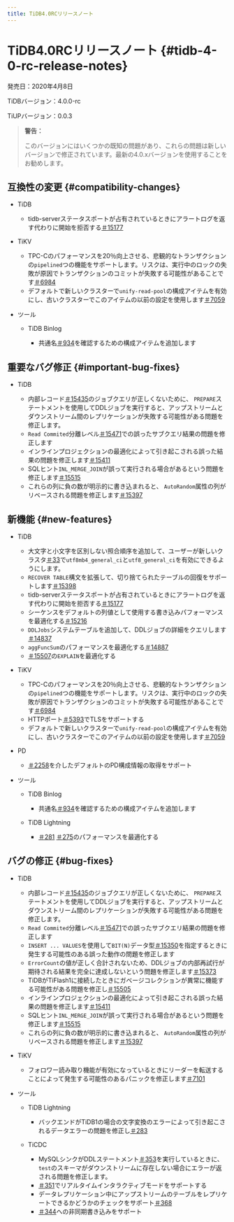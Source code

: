 ```yaml
---
title: TiDB4.0RCリリースノート
---
```


# TiDB4.0RCリリースノート {#tidb-4-0-rc-release-notes}

発売日：2020年4月8日

TiDBバージョン：4.0.0-rc

TiUPバージョン：0.0.3

> **警告：**
>
> このバージョンにはいくつかの既知の問題があり、これらの問題は新しいバージョンで修正されています。最新の4.0.xバージョンを使用することをお勧めします。

## 互換性の変更 {#compatibility-changes}

-   TiDB

    -   tidb-serverステータスポートが占有されているときにアラートログを返す代わりに開始を拒否する[＃15177](https://github.com/pingcap/tidb/pull/15177)

-   TiKV

    -   TPC-Cのパフォーマンスを20％向上させる、悲観的なトランザクションの`pipelined`つの機能をサポートします。リスクは、実行中のロックの失敗が原因でトランザクションのコミットが失敗する可能性があることです[＃6984](https://github.com/tikv/tikv/pull/6984)
    -   デフォルトで新しいクラスターで`unify-read-pool`の構成アイテムを有効にし、古いクラスターでこのアイテムの以前の設定を使用します[＃7059](https://github.com/tikv/tikv/pull/7059)

-   ツール

    -   TiDB Binlog

        -   共通名[＃934](https://github.com/pingcap/tidb-binlog/pull/934)を確認するための構成アイテムを追加します

## 重要なバグ修正 {#important-bug-fixes}

-   TiDB

    -   内部レコード[＃15435](https://github.com/pingcap/tidb/pull/15435)のジョブクエリが正しくないために、 `PREPARE`ステートメントを使用してDDLジョブを実行すると、アップストリームとダウンストリーム間のレプリケーションが失敗する可能性がある問題を修正します。
    -   `Read Commited`分離レベル[＃15471](https://github.com/pingcap/tidb/pull/15471)での誤ったサブクエリ結果の問題を修正します
    -   インラインプロジェクションの最適化によって引き起こされる誤った結果の問題を修正します[＃15411](https://github.com/pingcap/tidb/pull/15411)
    -   SQLヒント`INL_MERGE_JOIN`が誤って実行される場合があるという問題を修正します[＃15515](https://github.com/pingcap/tidb/pull/15515)
    -   これらの列に負の数が明示的に書き込まれると、 `AutoRandom`属性の列がリベースされる問題を修正します[＃15397](https://github.com/pingcap/tidb/pull/15397)

## 新機能 {#new-features}

-   TiDB

    -   大文字と小文字を区別しない照合順序を追加して、ユーザーが新しいクラスタ[＃33](https://github.com/pingcap/tidb/projects/33)で`utf8mb4_general_ci`と`utf8_general_ci`を有効にできるようにします。
    -   `RECOVER TABLE`構文を拡張して、切り捨てられたテーブルの回復をサポートします[＃15398](https://github.com/pingcap/tidb/pull/15398)
    -   tidb-serverステータスポートが占有されているときにアラートログを返す代わりに開始を拒否する[＃15177](https://github.com/pingcap/tidb/pull/15177)
    -   シーケンスをデフォルトの列値として使用する書き込みパフォーマンスを最適化する[＃15216](https://github.com/pingcap/tidb/pull/15216)
    -   `DDLJobs`システムテーブルを追加して、DDLジョブの詳細をクエリします[＃14837](https://github.com/pingcap/tidb/pull/14837)
    -   `aggFuncSum`のパフォーマンスを最適化する[＃14887](https://github.com/pingcap/tidb/pull/14887)
    -   [＃15507](https://github.com/pingcap/tidb/pull/15507)の`EXPLAIN`を最適化する

-   TiKV

    -   TPC-Cのパフォーマンスを20％向上させる、悲観的なトランザクションの`pipelined`つの機能をサポートします。リスクは、実行中のロックの失敗が原因でトランザクションのコミットが失敗する可能性があることです[＃6984](https://github.com/tikv/tikv/pull/6984)
    -   HTTPポート[＃5393](https://github.com/tikv/tikv/pull/5393)でTLSをサポートする
    -   デフォルトで新しいクラスターで`unify-read-pool`の構成アイテムを有効にし、古いクラスターでこのアイテムの以前の設定を使用します[＃7059](https://github.com/tikv/tikv/pull/7059)

-   PD

    -   [＃2258](https://github.com/pingcap/pd/pull/2258)を介したデフォルトのPD構成情報の取得をサポート

-   ツール

    -   TiDB Binlog

        -   共通名[＃934](https://github.com/pingcap/tidb-binlog/pull/934)を確認するための構成アイテムを追加します

    -   TiDB Lightning

        -   [＃281](https://github.com/pingcap/tidb-lightning/pull/281) [＃275](https://github.com/pingcap/tidb-lightning/pull/275)のパフォーマンスを最適化する

## バグの修正 {#bug-fixes}

-   TiDB

    -   内部レコード[＃15435](https://github.com/pingcap/tidb/pull/15435)のジョブクエリが正しくないために、 `PREPARE`ステートメントを使用してDDLジョブを実行すると、アップストリームとダウンストリーム間のレプリケーションが失敗する可能性がある問題を修正します。
    -   `Read Commited`分離レベル[＃15471](https://github.com/pingcap/tidb/pull/15471)での誤ったサブクエリ結果の問題を修正します
    -   `INSERT ... VALUES`を使用して`BIT(N)`データ型[＃15350](https://github.com/pingcap/tidb/pull/15350)を指定するときに発生する可能性のある誤った動作の問題を修正します
    -   `ErrorCount`の値が正しく合計されないため、DDLジョブの内部再試行が期待される結果を完全に達成しないという問題を修正します[＃15373](https://github.com/pingcap/tidb/pull/15373)
    -   TiDBがTiFlash1に接続したときにガベージコレクションが異常に機能する可能性がある問題を修正し[＃15505](https://github.com/pingcap/tidb/pull/15505)
    -   インラインプロジェクションの最適化によって引き起こされる誤った結果の問題を修正します[＃15411](https://github.com/pingcap/tidb/pull/15411)
    -   SQLヒント`INL_MERGE_JOIN`が誤って実行される場合があるという問題を修正します[＃15515](https://github.com/pingcap/tidb/pull/15515)
    -   これらの列に負の数が明示的に書き込まれると、 `AutoRandom`属性の列がリベースされる問題を修正します[＃15397](https://github.com/pingcap/tidb/pull/15397)

-   TiKV
    -   フォロワー読み取り機能が有効になっているときにリーダーを転送することによって発生する可能性のあるパニックを修正します[＃7101](https://github.com/tikv/tikv/pull/7101)

-   ツール

    -   TiDB Lightning

        -   バックエンドがTiDB1の場合の文字変換のエラーによって引き起こされるデータエラーの問題を修正し[＃283](https://github.com/pingcap/tidb-lightning/pull/283)

    -   TiCDC

        -   MySQLシンクがDDLステートメント[＃353](https://github.com/pingcap/tiflow/pull/353)を実行しているときに、 `test`のスキーマがダウンストリームに存在しない場合にエラーが返される問題を修正します。
        -   [＃351](https://github.com/pingcap/tiflow/pull/351)でリアルタイムインタラクティブモードをサポートする
        -   データレプリケーション中にアップストリームのテーブルをレプリケートできるかどうかのチェックをサポート[＃368](https://github.com/pingcap/tiflow/pull/368)
        -   [＃344](https://github.com/pingcap/tiflow/pull/344)への非同期書き込みをサポート
